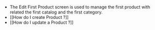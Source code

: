 - The Edit First Product screen is used to manage the first product with related the first catalog and the first category.
- [[How do I create Product ?]]
- [[How do I update a Product ?]]